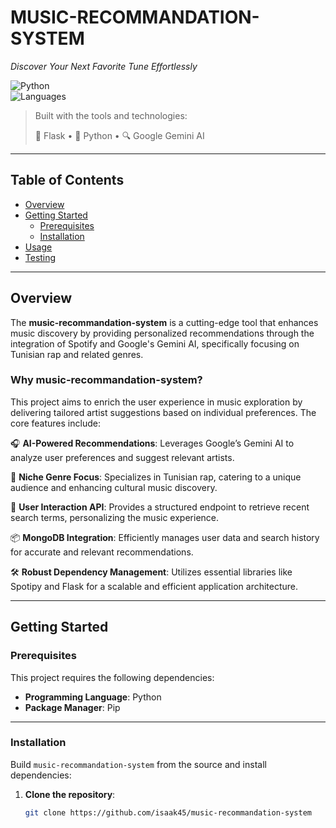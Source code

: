 # MUSIC-RECOMMANDATION-SYSTEM

*Discover Your Next Favorite Tune Effortlessly*

![Python](https://img.shields.io/badge/python-100%25-blue)  
![Languages](https://img.shields.io/github/languages/top/skan45/music-recommandation-system)

> Built with the tools and technologies:
>
> 🧪 Flask • 🐍 Python • 🔍 Google Gemini AI

---

## Table of Contents

- [Overview](#overview)
- [Getting Started](#getting-started)
  - [Prerequisites](#prerequisites)
  - [Installation](#installation)
- [Usage](#usage)
- [Testing](#testing)

---

## Overview

The **music-recommandation-system** is a cutting-edge tool that enhances music discovery by providing personalized recommendations through the integration of Spotify and Google's Gemini AI, specifically focusing on Tunisian rap and related genres.

### Why music-recommandation-system?

This project aims to enrich the user experience in music exploration by delivering tailored artist suggestions based on individual preferences. The core features include:

🎧 **AI-Powered Recommendations**: Leverages Google’s Gemini AI to analyze user preferences and suggest relevant artists.

🎤 **Niche Genre Focus**: Specializes in Tunisian rap, catering to a unique audience and enhancing cultural music discovery.

🧠 **User Interaction API**: Provides a structured endpoint to retrieve recent search terms, personalizing the music experience.

📦 **MongoDB Integration**: Efficiently manages user data and search history for accurate and relevant recommendations.

🛠️ **Robust Dependency Management**: Utilizes essential libraries like Spotipy and Flask for a scalable and efficient application architecture.

---

## Getting Started

### Prerequisites

This project requires the following dependencies:

- **Programming Language**: Python
- **Package Manager**: Pip

---

### Installation

Build `music-recommandation-system` from the source and install dependencies:

1. **Clone the repository**:

   ```bash
   git clone https://github.com/isaak45/music-recommandation-system
